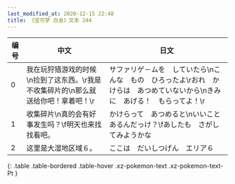 ```yaml
---
last_modified_at: 2020-12-15 22:48
title: 《宝可梦 白金》文本 244
---
```

| 编号 | 中文 | 日文 |
| ---- | ---- | ---- |
| 0 | 我在玩狩猎游戏的时候\n捡到了这东西。\r我是不收集碎片的\n那么就送给你吧！拿着吧！\r | サファリゲ－ムを　していたら\nこんな　もの　ひろったよ\rおれ　かけらは　あつめていないから\nきみに　あげる！　もらってよ！\r |
| 1 | 收集碎片\n真的会有好事发生吗？\f明天也来找找看吧。 | かけらって　あつめると\nいいこと　あるんだっけ？\fあしたも　さがしてみようかな |
| 2 | 这里是大湿地区域６。 | ここは　だいしつげん　エリア６ |
{: .table .table-bordered .table-hover .xz-pokemon-text .xz-pokemon-text-Pt }